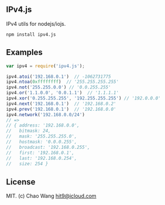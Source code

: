 IPv4.js
-------

IPv4 utils for nodejs/iojs.

```
npm install ipv4.js
```

Examples
--------

```js
var ipv4 = require('ipv4.js');
```

```js
ipv4.atoi('192.168.0.1')  // -1062731775
ipv4.ntoa(0xffffffff)  // '255.255.255.255'
ipv4.not('255.255.0.0') // '0.0.255.255'
ipv4.or('1.1.0.0', '0.0.1.1')  // '1.1.1.1'
ipv4.xor('0.255.255.255', '192.255.255.255') // '192.0.0.0'
ipv4.next('192.168.0.1')  // '192.168.0.2'
ipv4.prev('192.168.0.1')  // '192.168.0.0'
ipv4.network('192.168.0.0/24')
// => 
// { address: '192.168.0.0',
//   bitmask: 24,
//   mask: '255.255.255.0',
//   hostmask: '0.0.0.255',
//   broadcast: '192.168.0.255',
//   first: '192.168.0.1',
//   last: '192.168.0.254',
//   size: 254 }
```

License
--------

MIT. (c) Chao Wang <hit9@icloud.com>
